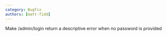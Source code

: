 ```yaml
---
category: Bugfix
authors: [matt-fidd]
---
```


Make /admin/login return a descriptive error when no password is provided
